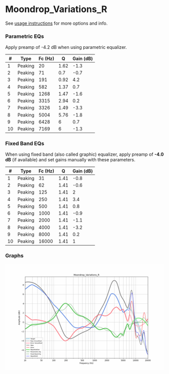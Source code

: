 # Moondrop_Variations_R
See [usage instructions](https://github.com/jaakkopasanen/AutoEq#usage) for more options and info.

### Parametric EQs
Apply preamp of -4.2 dB when using parametric equalizer.

|   # | Type    |   Fc (Hz) |    Q |   Gain (dB) |
|-----|---------|-----------|------|-------------|
|   1 | Peaking |        20 | 1.62 |        -1.3 |
|   2 | Peaking |        71 | 0.7  |        -0.7 |
|   3 | Peaking |       191 | 0.92 |         4.2 |
|   4 | Peaking |       582 | 1.37 |         0.7 |
|   5 | Peaking |      1268 | 1.47 |        -1.6 |
|   6 | Peaking |      3315 | 2.94 |         0.2 |
|   7 | Peaking |      3326 | 1.49 |        -3.3 |
|   8 | Peaking |      5004 | 5.76 |        -1.8 |
|   9 | Peaking |      6428 | 6    |         0.7 |
|  10 | Peaking |      7169 | 6    |        -1.3 |

### Fixed Band EQs
When using fixed band (also called graphic) equalizer, apply preamp of **-4.0 dB** (if available) and set gains manually with these parameters.

|   # | Type    |   Fc (Hz) |    Q |   Gain (dB) |
|-----|---------|-----------|------|-------------|
|   1 | Peaking |        31 | 1.41 |        -0.8 |
|   2 | Peaking |        62 | 1.41 |        -0.6 |
|   3 | Peaking |       125 | 1.41 |         2   |
|   4 | Peaking |       250 | 1.41 |         3.4 |
|   5 | Peaking |       500 | 1.41 |         0.8 |
|   6 | Peaking |      1000 | 1.41 |        -0.9 |
|   7 | Peaking |      2000 | 1.41 |        -1.1 |
|   8 | Peaking |      4000 | 1.41 |        -3.2 |
|   9 | Peaking |      8000 | 1.41 |         0.2 |
|  10 | Peaking |     16000 | 1.41 |         1   |

### Graphs
![](./Moondrop_Variations_R.png)
